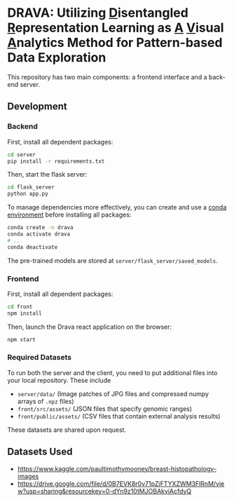 # DRAVA: Utilizing <ins>D</ins>isentangled <ins>R</ins>epresentation Learning as <ins>A</ins> <ins>V</ins>isual <ins>A</ins>nalytics Method for Pattern-based Data Exploration

This repository has two main components: a frontend interface and a back-end server.

## Development

### Backend

First, install all dependent packages:

```sh
cd server
pip install -r requirements.txt
```

Then, start the flask server:

```sh
cd flask_server
python app.py
```

To manage dependencies more effectively, you can create and use a [conda environment](https://docs.conda.io/projects/conda/en/latest/user-guide/tasks/manage-environments.html) before installing all packages:

```sh
conda create -n drava
conda activate drava
# ...
conda deactivate
```

The pre-trained models are stored at `server/flask_server/saved_models`.

### Frontend

First, install all dependent packages:

```sh
cd front
npm install
```

Then, launch the Drava react application on the browser:

```sh
npm start
```

### Required Datasets

To run both the server and the client, you need to put additional files into your local repository. These include

- `server/data/` (Image patches of JPG files and compressed numpy arrays of `.npz` files)
- `front/src/assets/` (JSON files that specify genomic ranges)
- `front/public/assets/` (CSV files that contain external analysis results)

These datasets are shared upon request.

## Datasets Used
- https://www.kaggle.com/paultimothymooney/breast-histopathology-images
- https://drive.google.com/file/d/0B7EVK8r0v71pZjFTYXZWM3FlRnM/view?usp=sharing&resourcekey=0-dYn9z10tMJOBAkviAcfdyQ 
